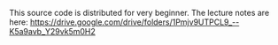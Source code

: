 This source code is distributed for very beginner.
The lecture notes are here:
https://drive.google.com/drive/folders/1Pmjv9UTPCL9_--K5a9avb_Y29vk5m0H2